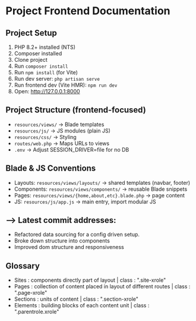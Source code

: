 # Project Frontend Documentation

## Project Setup
1. PHP 8.2+ installed (NTS)
2. Composer installed
3. Clone project
4. Run `composer install`
5. Run `npm install` (for Vite)
6. Run dev server: `php artisan serve`
7. Run frontend dev (Vite HMR): `npm run dev`
8. Open: http://127.0.0.1:8000

## Project Structure (frontend-focused)
- `resources/views/` → Blade templates
- `resources/js/` → JS modules (plain JS)
- `resources/css/` → Styling
- `routes/web.php` → Maps URLs to views
- `.env` → Adjust SESSION_DRIVER=file for no DB

## Blade & JS Conventions
- Layouts: `resources/views/layouts/` → shared templates (navbar, footer)
- Components: `resources/views/components/` → reusable Blade snippets
- Pages: `resources/views/{home,about,etc}.blade.php` → page content
- JS: `resources/js/app.js` → main entry, import modular JS

## --> Latest commit addresses:
- Refactored data sourcing for a config driven setup.
- Broke down structure into components
- Improved dom structure and responsiveness


## Glossary
- Sites : components directly part of layout
    | class : ".site-xrole"
- Pages : collection of content placed in layout of different routes
    | class : ".page-xrole"
- Sections : units of content
    | class : ".section-xrole"
- Elements : building blocks of each content unit
    | class : ".parentrole.xrole"

